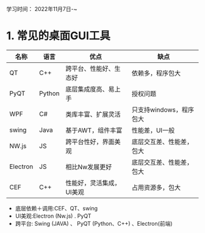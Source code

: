 

学习时间： 2022年11月7日-~

# 1. 常见的桌面GUI工具

| 名称     | 语言   | 优点                     | 缺点                     |
| -------- | ------ | ------------------------ | ------------------------ |
| QT       | C++    | 跨平台、性能好、生态好   | 依赖多，程序包大         |
| PyQT     | Python | 底层集成度高、易上手     | 授权问题                 |
| WPF      | C#     | 类库丰富、扩展灵活       | 只支持windows，程序包大  |
| swing    | Java   | 基于AWT，组件丰富        | 性能差，UI一般           |
| NW.js    | JS     | 跨平台性好，界面美观     | 底层交互差、性能差，包大 |
| Electron | JS     | 相比Nw发展更好           | 底层交互差、性能差，包大 |
| CEF      | C++    | 性能好，灵活集成，UI美观 | 占用资源多，包大         |

- 底层依赖＋调用:CEF、QT、swing
- UI美观:Electron (Nw.js) . PyQT
- 跨平台: Swing (JAVA) 、 PyQT (Python、C++) 、Electron(前端)
